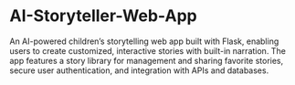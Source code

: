# AI-Storyteller-Web-App
An AI-powered children’s storytelling web app built with Flask, enabling users to create customized, interactive stories with built-in narration. The app features a story library for management and sharing favorite stories, secure user authentication, and integration with APIs and databases.
